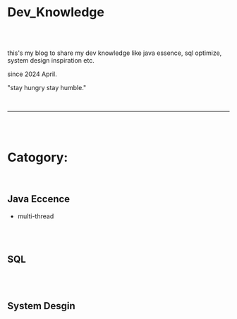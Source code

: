 # Dev_Knowledge

<br>
<br>

this's my blog to share my dev knowledge like java essence, sql optimize, system design inspiration etc.

since 2024 April.

"stay hungry stay humble."

<br>

---

<br>
<br>

# Catogory:

<br>

## Java Eccence

 * multi-thread 

<br>
<br>

## SQL


<br>
<br>

## System Desgin

<br>
<br>